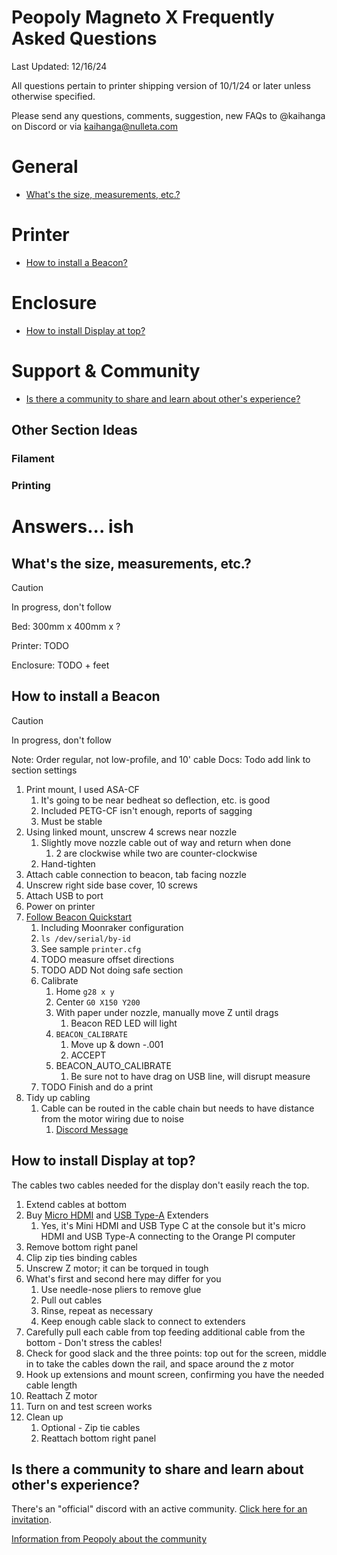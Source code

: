 # Peopoly Magneto X Frequently Asked Questions

Last Updated: 12/16/24

All questions pertain to printer shipping version of 10/1/24 or later unless otherwise specified.

Please send any questions, comments, suggestion, new FAQs to @kaihanga on Discord or via kaihanga@nulleta.com

# General
- [What's the size, measurements, etc.?](#whats-the-size-measurements-etc)

# Printer
- [How to install a Beacon?](#how-to-install-a-beacon)

# Enclosure
- [How to install Display at top?](#how-to-install-display-at-top)

# Support & Community
- [Is there a community to share and learn about other's experience?](#is-there-a-community-to-share-and-learn-about-others-experiences)

## Other Section Ideas

### Filament
### Printing

# Answers... ish
<a name="whats-the-size-measurements-etc"></a>
## What's the size, measurements, etc.?

> [!CAUTION]
> In progress, don't follow

Bed: 300mm x 400mm x ?

Printer: TODO

Enclosure: TODO + feet

<a name="how-to-install-a-beacon"></a>
## How to install a Beacon

> [!CAUTION]
> In progress, don't follow

Note: Order regular, not low-profile, and 10' cable
Docs: Todo add link to section settings

1. Print mount, I used ASA-CF
	1. It's going to be near bedheat so deflection, etc. is good
	2. Included PETG-CF isn't enough, reports of sagging
	3. Must be stable
2. Using linked mount, unscrew 4 screws near nozzle
	1. Slightly move nozzle cable out of way and return when done
		1. 2 are clockwise while two are counter-clockwise
	2. Hand-tighten
3. Attach cable connection to beacon, tab facing nozzle
4. Unscrew right side base cover, 10 screws
5. Attach USB to port
6. Power on printer
7. [Follow Beacon Quickstart](https://docs.beacon3d.com/quickstart/)
	1. Including Moonraker configuration
	2. `ls /dev/serial/by-id`
	3. See sample `printer.cfg`
	4. TODO measure offset directions
	5. TODO ADD Not doing safe section
	6. Calibrate
		1. Home `g28 x y`
		2. Center `G0 X150 Y200`
		3. With paper under nozzle, manually move Z until drags
			1. Beacon RED LED will light
		4. `BEACON_CALIBRATE`
			1. Move up & down -.001
			2. ACCEPT
		5. BEACON_AUTO_CALIBRATE
			1. Be sure not to have drag on USB line, will disrupt measure
	7. TODO Finish and do a print
8. Tidy up cabling
	1. Cable can be routed in the cable chain but needs to have distance from the motor wiring due to noise
		1. [Discord Message](https://discord.com/channels/641407187004030997/1046570329184669817/1317043210819731487)

<a name="how-to-install-display-at-top"></a>
## How to install Display at top?

The cables two cables needed for the display don't easily reach the top.

1. Extend cables at bottom
2. Buy [Micro HDMI](https://www.amazon.com/Cablecc-Micro-Female-Extension-Cable/dp/B00S6B8TCQ) and [USB Type-A](https://www.amazon.com/C2G-52119-USB-Extension-Cable/dp/B00CJG2ZYM) Extenders
	1. Yes, it's Mini HDMI and USB Type C at the console but it's micro HDMI and USB Type-A connecting to the Orange PI computer
3. Remove bottom right panel
4. Clip zip ties binding cables
5. Unscrew Z motor; it can be torqued in tough
6. What's first and second here may differ for you
	1. Use needle-nose pliers to remove glue
	2. Pull out cables
	3. Rinse, repeat as necessary
	4. Keep enough cable slack to connect to extenders
7. Carefully pull each cable from top feeding additional cable from the bottom - Don't stress the cables!
8. Check for good slack and the three points: top out for the screen, middle in to take the cables down the rail, and space around the z motor
9. Hook up extensions and mount screen, confirming you have the needed cable length 
10. Reattach Z motor
11. Turn on and test screen works
12. Clean up
	1. Optional - Zip tie cables
	2. Reattach bottom right panel

<a name ="is-there-a-community-to-share-and-learn-about-others-experiences"></a>
## Is there a community to share and learn about other's experience?

There's an "official" discord with an active community. [Click here for an invitation](https://discord.gg/rVUKaBAGKC).

[Information from Peopoly about the community](https://peopoly.net/blogs/news/join-peopoly-discord-community)
